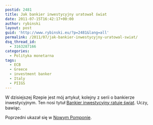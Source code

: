 ```yaml
---
postid: 2481
title: Jak bankier inwestycyjny uratował świat
date: 2011-07-15T16:42:17+00:00
author: rybinski
layout: post
guid: 'http://www.rybinski.eu/?p=2481&lang=all'
permalink: /2011/07/jak-bankier-inwestycyjny-uratowal-swiat/
dsq_thread_id:
  - 3163287166
categories:
  - Polityka monetarna
tags:
  - ECB
  - Greece
  - investment banker
  - Italy
  - PIIGS
---
```

W dzisiejszej Rzepie jest mój artykuł, kolejny z serii o bankierze inwestycyjnym. Ten nosi tytuł [Bankier inwestycyjny ratuje świat](http://www.rp.pl/artykul/687892,687989-Bankier-inwestycyjny--ratuje-swiat.html). Uczy, bawiąc.

Poprzedni ukazał się w [Nowym Pomponie](http://nowypompon.pl/np_11/pages/07_11/artk/co_moze_bankier_inwestycyjny.html).
